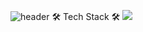 ![header](https://capsule-render.vercel.app/api?type=Waving&color=auto&height=250&section=header&text=GiJae%20Nam&fontSize=90&fontAlign=65&fontAlignY=40&desc=Game&descSize=30&descAlign=80&descAlignY=60)
🛠 Tech Stack 🛠
<img src="https://img.shields.io/badge/Unity-#FFFFFF?style=flat&logo=Unity&logoColor=white"/></a>
